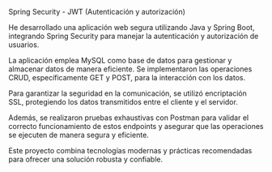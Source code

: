 Spring Security - JWT (Autenticación y autorización)

He desarrollado una aplicación web segura utilizando Java y Spring Boot, 
integrando Spring Security para manejar la autenticación y autorización de usuarios. 

La aplicación emplea MySQL como base de datos para gestionar y almacenar datos de manera eficiente. 
Se implementaron las operaciones CRUD, específicamente GET y POST, para la interacción con los datos. 

Para garantizar la seguridad en la comunicación, se utilizó encriptación SSL, 
protegiendo los datos transmitidos entre el cliente y el servidor. 

Además, se realizaron pruebas exhaustivas con Postman para validar el correcto funcionamiento 
de estos endpoints y asegurar que las operaciones se ejecuten de manera segura y eficiente. 

Este proyecto combina tecnologías modernas y prácticas recomendadas 
para ofrecer una solución robusta y confiable.